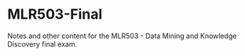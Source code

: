 # MLR503-Final
Notes and other content for the MLR503 - Data Mining and Knowledge Discovery final exam.
